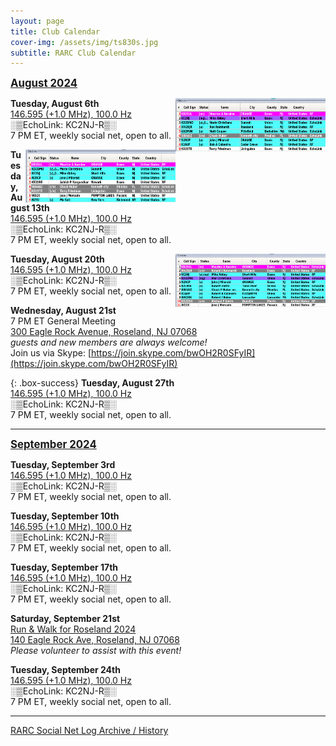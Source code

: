 ```yaml
---
layout: page
title: Club Calendar
cover-img: /assets/img/ts830s.jpg
subtitle: RARC Club Calendar
---
```


<span style="font-size:larger;text-decoration:underline;">**August 2024**

[<img align="right" width="240" height="85" src="/assets/img/net-2024-08-06.png">](./assets/img/net-2024-08-06.png)
**Tuesday, August 6th**<br/>
[146.595 (+1.0 MHz), 100.0 Hz](https://www.repeaterbook.com/repeaters/details.php?state_id=34&ID=2845)<br/>
░▒EchoLink: KC2NJ-R▒░<br/>
7 PM ET, weekly social net, open to all.<br/>

[<img align="right" width="240" height="85" src="/assets/img/net-2024-08-13.png">](./assets/img/net-2024-08-13.png)
**Tuesday, August 13th**<br/>
[146.595 (+1.0 MHz), 100.0 Hz](https://www.repeaterbook.com/repeaters/details.php?state_id=34&ID=2845)<br/>
░▒EchoLink: KC2NJ-R▒░<br/>
7 PM ET, weekly social net, open to all.<br/>

[<img align="right" width="240" height="85" src="/assets/img/net-2024-08-20.png">](./assets/img/net-2024-08-20.png)
**Tuesday, August 20th**<br/>
[146.595 (+1.0 MHz), 100.0 Hz](https://www.repeaterbook.com/repeaters/details.php?state_id=34&ID=2845)<br/>
░▒EchoLink: KC2NJ-R▒░<br/>
7 PM ET, weekly social net, open to all.<br/>

**Wednesday, August 21st**<br/>
7 PM ET General Meeting<br/>
[300 Eagle Rock Avenue, Roseland, NJ 07068](https://maps.app.goo.gl/nUBc3FntGjyRNM9u7)<br/>
*guests and new members are always welcome!*<br/>
Join us via Skype: [https://join.skype.com/bwOH2R0SFyIR](https://join.skype.com/bwOH2R0SFyIR)<br/>

{: .box-success}
**Tuesday, August 27th**<br/>
[146.595 (+1.0 MHz), 100.0 Hz](https://www.repeaterbook.com/repeaters/details.php?state_id=34&ID=2845)<br/>
░▒EchoLink: KC2NJ-R▒░<br/>
7 PM ET, weekly social net, open to all.<br/>

---

<span style="font-size:larger;text-decoration:underline;">**September 2024**

**Tuesday, September 3rd**<br/>
[146.595 (+1.0 MHz), 100.0 Hz](https://www.repeaterbook.com/repeaters/details.php?state_id=34&ID=2845)<br/>
░▒EchoLink: KC2NJ-R▒░<br/>
7 PM ET, weekly social net, open to all.<br/>

**Tuesday, September 10th**<br/>
[146.595 (+1.0 MHz), 100.0 Hz](https://www.repeaterbook.com/repeaters/details.php?state_id=34&ID=2845)<br/>
░▒EchoLink: KC2NJ-R▒░<br/>
7 PM ET, weekly social net, open to all.<br/>

**Tuesday, September 17th**<br/>
[146.595 (+1.0 MHz), 100.0 Hz](https://www.repeaterbook.com/repeaters/details.php?state_id=34&ID=2845)<br/>
░▒EchoLink: KC2NJ-R▒░<br/>
7 PM ET, weekly social net, open to all.<br/>

**Saturday, September 21st**<br/>
[Run & Walk for Roseland 2024](https://k2gq.github.io/2024-08-21-roseland-run-invite/)<br/>
[140 Eagle Rock Ave, Roseland, NJ 07068](https://tinyurl.com/539yun9a)<br/>
*Please volunteer to assist with this event!*<br/>

**Tuesday, September 24th**<br/>
[146.595 (+1.0 MHz), 100.0 Hz](https://www.repeaterbook.com/repeaters/details.php?state_id=34&ID=2845)<br/>
░▒EchoLink: KC2NJ-R▒░<br/>
7 PM ET, weekly social net, open to all.<br/>

---

[RARC Social Net Log Archive / History](/nethistory.md)
